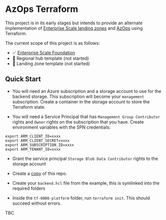 # AzOps Terraform

This project is in its early stages but intends to provide an alternate implementation of [Enterprise Scale landing zones](https://github.com/Azure/Enterprise-Scale) and [AzOps](Https://github.com/Azure/AzOps) using Terraform.

The current scope of this project is as follows:

* :white_check_mark: [Enterprise Scale Foundation](https://github.com/Azure/Enterprise-Scale/tree/main/docs/reference/wingtip)
* :black_square_button: Regional hub template (not started)
* :black_square_button: Landing zone template (not started)

## Quick Start

* You will need an Azure subscription and a storage account to use for the backend storage.
This subscription will become your `management` subscription.
Create a container in the storage account to store the Terraform state.

* You will need a Service Principal that has `Management Group Contributor` rights and `Owner` rights on the subscription that you have.
Create environment variables with the SPN credentials:

```shell
export ARM_CLIENT_ID=xxxx
export ARM_CLIENT_SECRET=xxxx
export ARM_SUBSCRIPTION_ID=xxxx
export ARM_TENANT_ID=xxxx
```

* Grant the service principal `Storage Blob Data Contributor` rights to the storage account

* Create a [copy](https://github.com/matt-FFFFFF/AzOps-Terraform/generate) of this repo.

* Create your `backend.hcl` file from the example, this is symlinked into the required folders

* Inside the `tf-0000-platform` folder, run `terraform init`.
This should succeed without errors.

TBC
